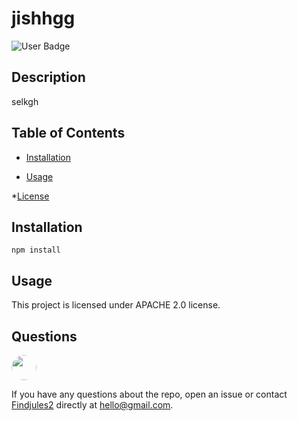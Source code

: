 
# jishhgg

![User Badge](https://img.shields.io/badge/license-APACHE%202.0-blue)

## Description

selkgh

## Table of Contents

* [Installation](#Installation)

* [Usage](#Usage)

*[License](#License)

## Installation

```
npm install
```

## Usage

This project is licensed under APACHE 2.0 license.

## Questions

<img src="https://avatars1.githubusercontent.com/u/59750880?v=4" style='border-radius: 20px' width='40' />

If you have any questions about the repo, open an issue or contact [Findjules2](https://api.github.com/users/Findjules2) directly at hello@gmail.com.

